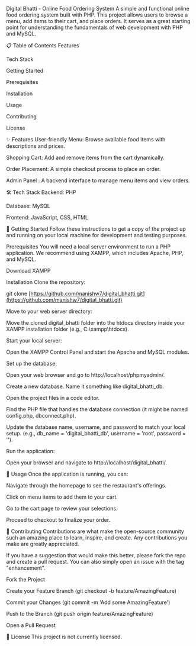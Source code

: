 Digital Bhatti - Online Food Ordering System
A simple and functional online food ordering system built with PHP. This project allows users to browse a menu, add items to their cart, and place orders. It serves as a great starting point for understanding the fundamentals of web development with PHP and MySQL.

📋 Table of Contents
Features

Tech Stack

Getting Started

Prerequisites

Installation

Usage

Contributing

License

✨ Features
User-friendly Menu: Browse available food items with descriptions and prices.

Shopping Cart: Add and remove items from the cart dynamically.

Order Placement: A simple checkout process to place an order.

Admin Panel : A backend interface to manage menu items and view orders.

🛠️ Tech Stack
Backend: PHP

Database: MySQL

Frontend: JavaScript, CSS, HTML

🚀 Getting Started
Follow these instructions to get a copy of the project up and running on your local machine for development and testing purposes.

Prerequisites
You will need a local server environment to run a PHP application. We recommend using XAMPP, which includes Apache, PHP, and MySQL.

Download XAMPP

Installation
Clone the repository:

git clone [https://github.com/manishw7/digital_bhatti.git](https://github.com/manishw7/digital_bhatti.git)

Move to your web server directory:

Move the cloned digital_bhatti folder into the htdocs directory inside your XAMPP installation folder (e.g., C:\xampp\htdocs).

Start your local server:

Open the XAMPP Control Panel and start the Apache and MySQL modules.

Set up the database:

Open your web browser and go to http://localhost/phpmyadmin/.

Create a new database. Name it something like digital_bhatti_db.

Open the project files in a code editor.

Find the PHP file that handles the database connection (it might be named config.php, dbconnect.php).

Update the database name, username, and password to match your local setup.
(e.g., db_name = 'digital_bhatti_db', username = 'root', password = '').

Run the application:

Open your browser and navigate to http://localhost/digital_bhatti/.

📖 Usage
Once the application is running, you can:

Navigate through the homepage to see the restaurant's offerings.

Click on menu items to add them to your cart.

Go to the cart page to review your selections.

Proceed to checkout to finalize your order.

🤝 Contributing
Contributions are what make the open-source community such an amazing place to learn, inspire, and create. Any contributions you make are greatly appreciated.

If you have a suggestion that would make this better, please fork the repo and create a pull request. You can also simply open an issue with the tag "enhancement".

Fork the Project

Create your Feature Branch (git checkout -b feature/AmazingFeature)

Commit your Changes (git commit -m 'Add some AmazingFeature')

Push to the Branch (git push origin feature/AmazingFeature)

Open a Pull Request

📄 License
This project is not currently licensed.
